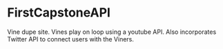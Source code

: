 # FirstCapstoneAPI
Vine dupe site. Vines play on loop using a youtube API. Also incorporates Twitter API to connect users with the Viners. 
